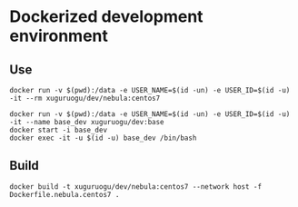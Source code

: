 
# Dockerized development environment

## Use

    docker run -v $(pwd):/data -e USER_NAME=$(id -un) -e USER_ID=$(id -u) -it --rm xuguruogu/dev/nebula:centos7

    docker run -v $(pwd):/data -e USER_NAME=$(id -un) -e USER_ID=$(id -u) -it --name base_dev xuguruogu/dev:base
    docker start -i base_dev
    docker exec -it -u $(id -u) base_dev /bin/bash

## Build
    docker build -t xuguruogu/dev/nebula:centos7 --network host -f Dockerfile.nebula.centos7 .

